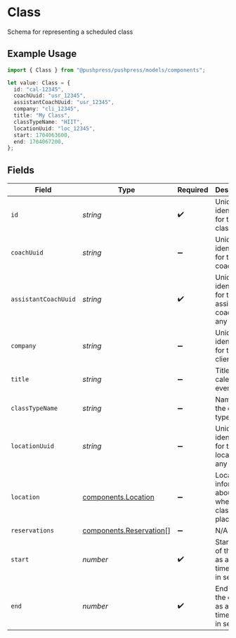 # Class

Schema for representing a scheduled class

## Example Usage

```typescript
import { Class } from "@pushpress/pushpress/models/components";

let value: Class = {
  id: "cal-12345",
  coachUuid: "usr_12345",
  assistantCoachUuid: "usr_12345",
  company: "cli_12345",
  title: "My Class",
  classTypeName: "HIIT",
  locationUuid: "loc_12345",
  start: 1704063600,
  end: 1704067200,
};
```

## Fields

| Field                                                              | Type                                                               | Required                                                           | Description                                                        |
| ------------------------------------------------------------------ | ------------------------------------------------------------------ | ------------------------------------------------------------------ | ------------------------------------------------------------------ |
| `id`                                                               | *string*                                                           | :heavy_check_mark:                                                 | Unique identifier for the class                                    |
| `coachUuid`                                                        | *string*                                                           | :heavy_minus_sign:                                                 | Unique identifier for the coach                                    |
| `assistantCoachUuid`                                               | *string*                                                           | :heavy_check_mark:                                                 | Unique identifier for the assistant coach, if any                  |
| `company`                                                          | *string*                                                           | :heavy_minus_sign:                                                 | Unique identifier for the client                                   |
| `title`                                                            | *string*                                                           | :heavy_minus_sign:                                                 | Title of the calendar event                                        |
| `classTypeName`                                                    | *string*                                                           | :heavy_minus_sign:                                                 | Name of the class type                                             |
| `locationUuid`                                                     | *string*                                                           | :heavy_minus_sign:                                                 | Unique identifier for the location, if any                         |
| `location`                                                         | [components.Location](../../models/components/location.md)         | :heavy_minus_sign:                                                 | Location information about where the class took place              |
| `reservations`                                                     | [components.Reservation](../../models/components/reservation.md)[] | :heavy_minus_sign:                                                 | N/A                                                                |
| `start`                                                            | *number*                                                           | :heavy_check_mark:                                                 | Start time of the event as a Unix timestamp in seconds             |
| `end`                                                              | *number*                                                           | :heavy_check_mark:                                                 | End time of the event as a Unix timestamp in seconds               |